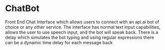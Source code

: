 # ChatBot
Front End Chat Interface which allows users to connect with an api.ai bot of choice or any other service. The interface has normal text input capabilities, allows the user to use speech input, and the bot will speak back. There is a delay which simulates the bot typing and using regular expressions there can be a dynamic time delay for each message back
